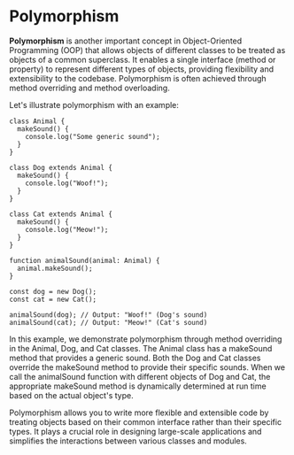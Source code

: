 # Polymorphism

**Polymorphism** is another important concept in Object-Oriented Programming (OOP) that allows objects of different classes to be treated as objects of a common superclass. It enables a single interface (method or property) to represent different types of objects, providing flexibility and extensibility to the codebase. Polymorphism is often achieved through method overriding and method overloading.

Let's illustrate polymorphism with an example:

```
class Animal {
  makeSound() {
    console.log("Some generic sound");
  }
}

class Dog extends Animal {
  makeSound() {
    console.log("Woof!");
  }
}

class Cat extends Animal {
  makeSound() {
    console.log("Meow!");
  }
}

function animalSound(animal: Animal) {
  animal.makeSound();
}

const dog = new Dog();
const cat = new Cat();

animalSound(dog); // Output: "Woof!" (Dog's sound)
animalSound(cat); // Output: "Meow!" (Cat's sound)

```
In this example, we demonstrate polymorphism through method overriding in the Animal, Dog, and Cat classes. The Animal class has a makeSound method that provides a generic sound. Both the Dog and Cat classes override the makeSound method to provide their specific sounds. When we call the animalSound function with different objects of Dog and Cat, the appropriate makeSound method is dynamically determined at run time based on the actual object's type.

Polymorphism allows you to write more flexible and extensible code by treating objects based on their common interface rather than their specific types. It plays a crucial role in designing large-scale applications and simplifies the interactions between various classes and modules.
